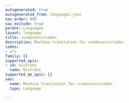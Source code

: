 ```yaml
---
autogenerated: true
autogenerated_from: languages.json
nav_order: 999
nav_exclude: true
parent: Languages
layout: language
title: <code>wrs</code>
description: Machine translation for <code>wrs</code>
codes:
- wrs
family: []
supported_apis:
- id: niutrans
  name: Niutrans
supported_qe_apis: []
seo:
  name: Machine translation for <code>wrs</code>
  type: Language

---
```


